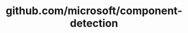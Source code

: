 ---
layout: post
title: github.com/microsoft/component-detection
categories: link
tags: [انگلیسی, گیت‌هاب, برنامه‌نویسی]
---